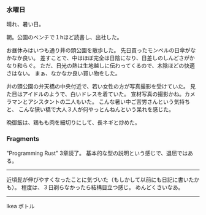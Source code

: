 ### 水曜日

晴れ、暑い日。

朝。公園のベンチで１hほど読書し、出社した。

お昼休みはいつも通り井の頭公園を散歩した。
先日買ったモンベルの日傘がなかなか良い。
差すことで、中はほぼ完全は日陰になり、日差しのしんどさがかなり和らぐ。
ただ、日光の熱は生地越しに伝わってくるので、木陰ほどの快適さはない。
まぁ、なかなか良い買い物をした。

井の頭公園の弁天橋の中央付近で、若い女性の方が写真撮影を受けていた。
見た目はアイドルのようで、白いドレスを着ていた。
宣材写真の撮影かね。カメラマンとアシスタントの二人もいた。
こんな暑い中ご苦労さんという気持ちと、
こんな狭い橋で大人３人が何やっとんねんという呆れを感じた。

晩御飯は、鶏もも肉を細切りにして、長ネギと炒めた。

### Fragments

"Programming Rust" 3章読了。
基本的な型の説明という感じで、退屈ではある。

---

近頃髭が伸びやすくなったことに気づいた（もしかして以前にも日記に書いたかも）。
程度は、３日剃らなかったら結構目立つ感じ。
めんどくさいなあ。

---

Ikea ボトル
